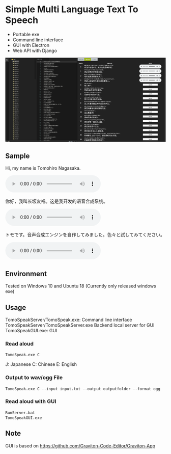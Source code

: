 # Simple Multi Language Text To Speech 
- Portable exe
- Command line interface
- GUI with Electron
- Web API with Django

![image-20210219083204547](Readme/image-20210219083204547.png)

## Sample

<div id="message">
<p><e>Hi, my name is Tomohiro Nagasaka. </e></p><audio controls="" src="/wav/E.ogg" autoplay="">/wav/E.ogg</audio>
<br>
<p><c>你好，我叫长坂友裕。这是我开发的语音合成系统。</c></p><audio controls="" src="/wav/C.ogg" autoplay="">/wav/C.ogg</audio>
<br>
<p>トモです。音声合成エンジンを自作してみました。色々と試してみてください。</p><audio controls="" src="/wav/J.ogg" autoplay="">/wav/J.ogg</audio>
<br>
</div>


## Environment

Tested on Windows 10 and Ubuntu 18 (Currently only released windows exe)

## Usage

TomoSpeakServer/TomoSpeak.exe: Command line interface
TomoSpeakServer/TomoSpeakServer.exe Backend local server for GUI
TomoSpeakGUI.exe: GUI

### Read aloud
```
TomoSpeak.exe C
```
J: Japanese
C: Chinese
E: English

### Output to wav/ogg File
```
TomoSpeak.exe C --input input.txt --output outputfolder --format ogg
```

### Read aloud with GUI
```
RunServer.bat
TomoSpeakGUI.exe
```



## Note

GUI is based on https://github.com/Graviton-Code-Editor/Graviton-App